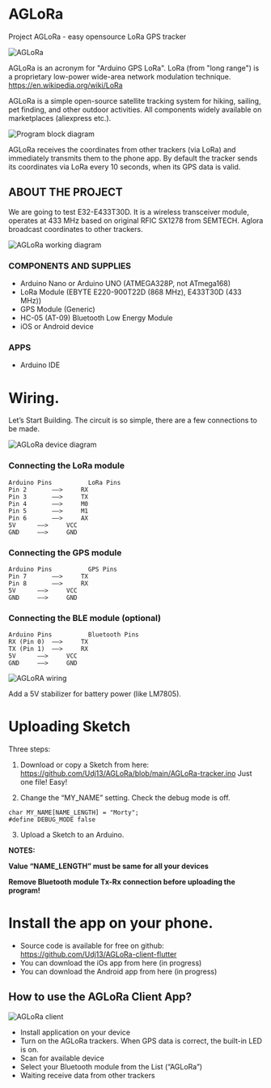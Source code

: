 # AGLoRa
Project AGLoRa - easy opensource LoRa GPS tracker

![AGLoRa](https://bitlite.ru/wp-content/uploads/2021/11/aglora-prototype.jpg)
 
AGLoRa is an acronym for "Arduino GPS LoRa".
LoRa (from "long range") is a proprietary low-power wide-area network modulation technique. https://en.wikipedia.org/wiki/LoRa

AGLoRa is a simple open-source satellite tracking system for hiking, sailing, pet finding, and other outdoor activities.
All components widely available on marketplaces (aliexpress etc.).

![Program block diagram](https://bitlite.ru/wp-content/uploads/2021/11/lora-tracker.drawio.png)


AGLoRa receives the coordinates from other trackers (via LoRa) and immediately transmits them to the phone app.
By default the tracker sends its coordinates via LoRa every 10 seconds, when its GPS data is valid.

## ABOUT THE PROJECT
 
We are going to test E32-E433T30D. 
It is a wireless transceiver module, operates at 433 MHz based on original RFIC SX1278 from SEMTECH.
Aglora broadcast coordinates to other trackers.

![AGLoRa working diagram](https://bitlite.ru/wp-content/uploads/2021/11/Project-proposal-1.jpg)
 
 
### COMPONENTS AND SUPPLIES
- Arduino Nano or Arduino UNO (ATMEGA328P, not ATmega168)
- LoRa Module (EBYTE E220-900T22D (868 MHz), E433T30D (433 MHz))
- GPS Module (Generic)
- HC-05 (AT-09) Bluetooth Low Energy Module
- iOS or Android device
 
### APPS
- Arduino IDE
 
# Wiring.

Let’s Start Building. The circuit is so simple, there are a few connections to be made.

![AGLoRa device diagram](https://bitlite.ru/wp-content/uploads/2021/11/Project-proposal.jpg)


### Сonnecting the LoRa module
```
Arduino Pins	 	  LoRa Pins
Pin 2		——>		RX
Pin 3		——>		TX
Pin 4		——>		M0   
Pin 5		——>		M1  
Pin 6		——>		AX    
5V		——>		VCC
GND		——>		GND
``` 

### Connecting the GPS module

```
Arduino Pins	 	  GPS Pins
Pin 7		——>		TX
Pin 8		——>		RX
5V		——>		VCC
GND		——>		GND
```
 
### Connecting the BLE module (optional)
```
Arduino Pins		  Bluetooth Pins
RX (Pin 0)	——>		TX
TX (Pin 1)	——>		RX
5V		——>		VCC
GND		——>		GND
```

![AGLoRA wiring](https://bitlite.ru/wp-content/uploads/2021/11/aglora-on-green.jpg)

Add a 5V stabilizer for battery power (like LM7805).
 
# Uploading Sketch

Three steps:

1. Download or copy a Sketch from here: https://github.com/Udj13/AGLoRa/blob/main/AGLoRa-tracker.ino Just one file! Easy!

2. Change the “MY_NAME” setting. Сheck the debug mode is off.

```
char MY_NAME[NAME_LENGTH] = "Morty";
#define DEBUG_MODE false
```

3. Upload a Sketch to an Arduino.

**NOTES:**

**Value “NAME_LENGTH” must be same for all your devices**

**Remove Bluetooth module Tx-Rx connection before uploading the program!**


 
# Install the app on your phone.

- Source code is available for free on github: https://github.com/Udj13/AGLoRa-client-flutter
- You can download the iOs app from here (in progress)
- You can download the Android app from here (in progress)

## How to use the AGLoRa Client App?

![AGLoRa client](https://bitlite.ru/wp-content/uploads/2021/11/aglora-test-3km.jpg)

- Install application on your device
- Turn on the AGLoRa trackers. When GPS data is correct, the built-in LED is on.
- Scan for available device
- Select your Bluetooth module from the List (“AGLoRa”)
- Waiting receive data from other trackers

